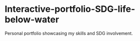 # Interactive-portfolio-SDG-life-below-water
Personal portfolio showcasing my skills and SDG involvement.
